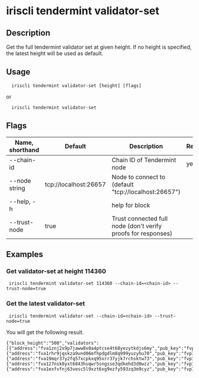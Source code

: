 # iriscli tendermint validator-set

## Description

Get the full tendermint validator set at given height. If no height is specified, the latest height will be used as default.


## Usage

```
  iriscli tendermint validator-set [height] [flags]
```
or
```
  iriscli tendermint validator-set
```

## Flags

| Name, shorthand | Default                    |Description                                                             | Required     |
| --------------- | -------------------------- | --------------------------------------------------------- | -------- |
| --chain-id    |     | Chain ID of Tendermint node   | yes     |
| --node string     |   tcp://localhost:26657                         | Node to connect to (default "tcp://localhost:26657")  |                                     
| --help, -h      |       | 	help for block|    |
| --trust-node    |              true         | Trust connected full node (don't verify proofs for responses)     |          |

## Examples

### Get validator-set at height 114360

```shell
 iriscli tendermint validator-set 114360 --chain-id=<chain-id> --trust-node=true

```

### Get the latest validator-set

```shell
 iriscli tendermint validator-set --chain-id=<chain-id> --trust-node=true

```
You will get the following result.

```apple js
{"block_height":"500","validators":[{"address":"fva1znj2x9p7jaww8x0a4ptcse4t68yezytkdjs6my","pub_key":"fvp1zcjduepqwh2pdw3gqstxjye9n2p9gp072e28qyrmpcegu2jg250r7k8y6naqw9epgu","proposer_priority":"-577","voting_power":"4100"},{"address":"fva1rhr9jqskza9und06mfhpdgdlm8q999yuzyhu70","pub_key":"fvp1zcjduepqjmq8r0zrqqpp2d99vlyuld0ga4qfju4uccaxrjwyqv5ykjx0p38sj5xpsm","proposer_priority":"-189","voting_power":"1000"},{"address":"fva19mqr37y2fq57xcpkxq95xrr37yjk7rchsktw73","pub_key":"fvp1zcjduepq5uqrykdrkg7tsr57kk58mjg530jf80zalujgc75y4a6g0uqzk85qra6rnq","proposer_priority":"-77","voting_power":"200"},{"address":"fva127nsk0yxt6843huqwr5sngsse3qdkehd3d0wzz","pub_key":"fvp1zcjduepqf0zsfyzvfreujl996g658tu59l8hy4x73epqnj53r7g7c3lqhazsw6tl5z","proposer_priority":"-1977","voting_power":"100"},{"address":"fva1exfvfnj63vesc5l9xzt6xg9ezfy593zq3m9cyz","pub_key":"fvp1zcjduepq02wagnhd8zcw2x5v68evlpvrthtc5ynkm6rtp8q3e6axw5ns7ylqk0497d","proposer_priority":"2823","voting_power":"300"}]}
```





